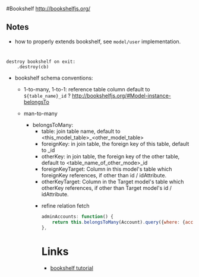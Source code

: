 #Bookshelf
http://bookshelfjs.org/






## Notes
* how to properly extends bookshelf, see `model/user` implementation.

#
    destroy bookshelf on exit:
        .destroy(cb)


* bookshelf schema conventions: 

    * 1-to-many, 1-to-1:  reference table column default to `${table_name}_id` ?
        http://bookshelfjs.org/#Model-instance-belongsTo

    * man-to-many 
        * belongsToMany:
            * table: join table name, default to <this_model_table>_<other_model_table>
            * foreignKey: in join table, the foreign key of this table, default to <table name of this model>_id
            * otherKey: in join table, the foreign key of the other table, default to <table_name_of_other_mode>_id
            * foreignKeyTarget: Column in this model's table which foreignKey references, if other than id / idAttribute.
            * otherKeyTarget: Column in the Target model's table which otherKey references, if other than Target model's id / idAttribute.


* refine relation fetch

    ```javascript
    adminAccounts: function() {
        return this.belongsToMany(Account).query({where: {access: 'admin'}});
    },
    ```




# Links

* [bookshelf tutorial](http://stackabuse.com/bookshelf-js-a-node-js-orm/)




